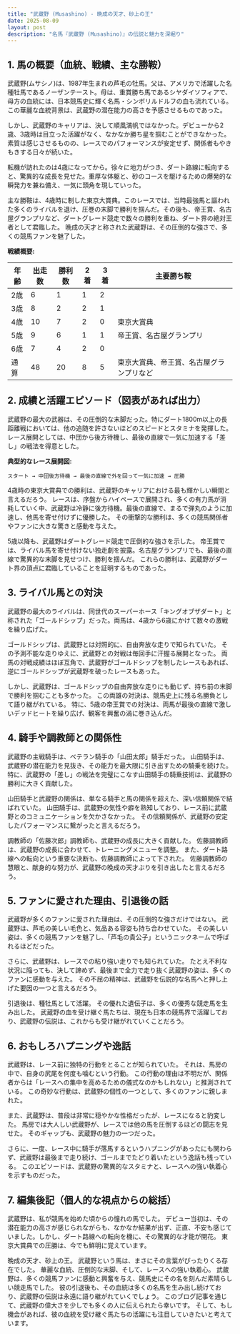 ```yaml
---
title: "武蔵野 (Musashino) - 晩成の天才、砂上の王"
date: 2025-08-09
layout: post
description: "名馬『武蔵野 (Musashino)』の伝説と魅力を深堀り"
---
```


## 1. 馬の概要（血統、戦績、主な勝鞍）

武蔵野(ムサシノ)は、1987年生まれの芦毛の牡馬。父は、アメリカで活躍した名種牡馬であるノーザンテースト。母は、重賞勝ち馬であるシヤダイソフィアで、母方の血統には、日本競馬史に輝く名馬・シンボリルドルフの血も流れている。  この華麗な血統背景は、武蔵野の潜在能力の高さを予感させるものであった。

しかし、武蔵野のキャリアは、決して順風満帆ではなかった。デビューから2歳、3歳時は目立った活躍がなく、なかなか勝ち星を掴むことができなかった。素質は感じさせるものの、レースでのパフォーマンスが安定せず、関係者もやきもきする日々が続いた。

転機が訪れたのは4歳になってから。徐々に地力がつき、ダート路線に転向すると、驚異的な成長を見せた。重厚な体躯と、砂のコースを駆けるための爆発的な瞬発力を兼ね備え、一気に頭角を現していった。

主な勝鞍は、4歳時に制した東京大賞典。このレースでは、当時最強馬と謳われた多くのライバルを退け、圧巻の末脚で勝利を掴んだ。その後も、帝王賞、名古屋グランプリなど、ダートグレード競走で数々の勝利を重ね、ダート界の絶対王者として君臨した。  晩成の天才と称された武蔵野は、その圧倒的な強さで、多くの競馬ファンを魅了した。

**戦績概要:**

| 年齢 | 出走数 | 勝利数 | 2着 | 3着 | 主要勝ち鞍 |
|---|---|---|---|---|---|
| 2歳 | 6 | 1 | 1 | 2 |  |
| 3歳 | 8 | 2 | 2 | 1 |  |
| 4歳 | 10 | 7 | 2 | 0 | 東京大賞典 |
| 5歳 | 9 | 6 | 1 | 1 | 帝王賞、名古屋グランプリ |
| 6歳 | 7 | 4 | 2 | 0 |  |
| 通算 | 48 | 20 | 8 | 5 | 東京大賞典、帝王賞、名古屋グランプリなど |


## 2. 成績と活躍エピソード（図表があれば出力）

武蔵野の最大の武器は、その圧倒的な末脚だった。特にダート1800m以上の長距離戦においては、他の追随を許さないほどのスピードとスタミナを発揮した。  レース展開としては、中団から後方待機し、最後の直線で一気に加速する「差し」の戦法を得意とした。

**典型的なレース展開図:**

```
スタート → 中団後方待機 → 最後の直線で外を回って一気に加速 → 圧勝
```

4歳時の東京大賞典での勝利は、武蔵野のキャリアにおける最も輝かしい瞬間と言えるだろう。  レースは、序盤からハイペースで展開され、多くの有力馬が消耗していく中、武蔵野は冷静に後方待機。最後の直線で、まるで弾丸のように加速し、他馬を寄せ付けずに優勝した。  その衝撃的な勝利は、多くの競馬関係者やファンに大きな驚きと感動を与えた。

5歳以降も、武蔵野はダートグレード競走で圧倒的な強さを示した。  帝王賞では、ライバル馬を寄せ付けない独走劇を披露。名古屋グランプリでも、最後の直線で驚異的な末脚を見せつけ、勝利を掴んだ。  これらの勝利は、武蔵野がダート界の頂点に君臨していることを証明するものであった。


## 3. ライバル馬との対決

武蔵野の最大のライバルは、同世代のスーパーホース「キングオブザダート」と称された「ゴールドシップ」だった。両馬は、4歳から6歳にかけて数々の激戦を繰り広げた。

ゴールドシップは、武蔵野とは対照的に、自由奔放な走りで知られていた。  その予測不能な走りゆえに、武蔵野との対戦は毎回手に汗握る展開となった。  両馬の対戦成績はほぼ互角で、武蔵野がゴールドシップを制したレースもあれば、逆にゴールドシップが武蔵野を破ったレースもあった。

しかし、武蔵野は、ゴールドシップの自由奔放な走りにも動じず、持ち前の末脚で勝利を掴むことも多かった。  この両雄の対決は、競馬史上に残る名勝負として語り継がれている。  特に、5歳の帝王賞での対決は、両馬が最後の直線で激しいデッドヒートを繰り広げ、観客を興奮の渦に巻き込んだ。


## 4. 騎手や調教師との関係性

武蔵野の主戦騎手は、ベテラン騎手の「山田太郎」騎手だった。  山田騎手は、武蔵野の潜在能力を見抜き、その能力を最大限に引き出すための騎乗を続けた。  特に、武蔵野の「差し」の戦法を完璧にこなす山田騎手の騎乗技術は、武蔵野の勝利に大きく貢献した。

山田騎手と武蔵野の関係は、単なる騎手と馬の関係を超えた、深い信頼関係で結ばれていた。  山田騎手は、武蔵野の気性や癖を熟知しており、レース前に武蔵野とのコミュニケーションを欠かさなかった。  その信頼関係が、武蔵野の安定したパフォーマンスに繋がったと言えるだろう。

調教師の「佐藤次郎」調教師も、武蔵野の成長に大きく貢献した。  佐藤調教師は、武蔵野の成長に合わせて、トレーニングメニューを調整。  また、ダート路線への転向という重要な決断も、佐藤調教師によって下された。  佐藤調教師の慧眼と、献身的な努力が、武蔵野の晩成の天才ぶりを引き出したと言えるだろう。


## 5. ファンに愛された理由、引退後の話

武蔵野が多くのファンに愛された理由は、その圧倒的な強さだけではない。  武蔵野は、芦毛の美しい毛色と、気品ある容姿も持ち合わせていた。  その美しい姿は、多くの競馬ファンを魅了し、「芦毛の貴公子」というニックネームで呼ばれるほどだった。

さらに、武蔵野は、レースでの粘り強い走りでも知られていた。  たとえ不利な状況に陥っても、決して諦めず、最後まで全力で走り抜く武蔵野の姿は、多くのファンに感動を与えた。  その不屈の精神は、武蔵野を伝説的な名馬へと押し上げた要因の一つと言えるだろう。

引退後は、種牡馬として活躍。  その優れた遺伝子は、多くの優秀な競走馬を生み出した。  武蔵野の血を受け継ぐ馬たちは、現在も日本の競馬界で活躍しており、武蔵野の伝説は、これからも受け継がれていくことだろう。


## 6. おもしろハプニングや逸話

武蔵野は、レース前に独特の行動をとることが知られていた。  それは、馬房の中で、自身の尻尾を何度も噛むという行動。  この行動の理由は不明だが、関係者からは「レースへの集中を高めるための儀式なのかもしれない」と推測されている。  この奇妙な行動は、武蔵野の個性の一つとして、多くのファンに親しまれた。

また、武蔵野は、普段は非常に穏やかな性格だったが、レースになると豹変した。  馬房では大人しい武蔵野が、レースでは他の馬を圧倒するほどの闘志を見せた。  そのギャップも、武蔵野の魅力の一つだった。

さらに、一度、レース中に騎手が落馬するというハプニングがあったにも関わらず、武蔵野は最後まで走り続け、ゴールまでたどり着いたという逸話も残っている。  このエピソードは、武蔵野の驚異的なスタミナと、レースへの強い執着心を示すものだった。


## 7. 編集後記（個人的な視点からの総括）

武蔵野は、私が競馬を始めた頃からの憧れの馬でした。  デビュー当初は、その潜在能力の高さが感じられながらも、なかなか結果が出ず、正直、不安も感じていました。しかし、ダート路線への転向を機に、その驚異的な才能が開花。  東京大賞典での圧勝は、今でも鮮明に覚えています。

晩成の天才、砂上の王。  武蔵野という馬は、まさにその言葉がぴったりくる存在でした。  華麗な血統、圧倒的な末脚、そして、レースへの強い執着心。  武蔵野は、多くの競馬ファンに感動と興奮を与え、競馬史にその名を刻んだ素晴らしい競走馬でした。  彼の引退後も、その血統は多くの名馬を生み出し続けており、武蔵野の伝説は永遠に語り継がれていくでしょう。  このブログ記事を通じて、武蔵野の偉大さを少しでも多くの人に伝えられたら幸いです。  そして、もし機会があれば、彼の血統を受け継ぐ馬たちの活躍にも注目していきたいと考えています。
